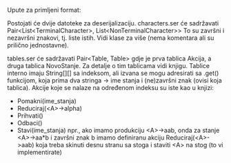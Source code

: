 Upute za primljeni format:

Postojati će dvije datoteke za deserijalizaciju.
characters.ser će sadržavati Pair&lt;List&lt;TerminalCharacter&gt;, List&lt;NonTerminalCharacter&gt;&gt;
To su završni i nezavršni znakovi, tj. liste istih. Vidi klase za više (nema komentara ali
su prilično jednostavne).

tables.ser će sadržavati Pair&lt;Table, Table&gt; gdje je prva tablica Akcija, a druga tablica NovoStanje.
Za detalje o tim tablicama vidi knjigu. Tablice interno imaju String[][] sa indeksom, ali izvana se
mogu adresirati sa .get() funkcijom, koja prima dva stringa -&gt; ime stanja i (ne)završni znak (ovisi
koja tablica). Akcije koje se nalaze na određenom indeksu su iste kao u knjizi:

- Pomakni(ime_stanja)
- Reduciraj(&lt;A&gt;-&gt;alpha)
- Prihvati()
- Odbaci()
- Stavi(ime_stanja)
npr., ako imamo produkciju &lt;A&gt;-&gt;aab, onda za stanje &lt;A&gt;-&gt;aa*b i završni znak b imamo definiranu
akciju Reduciraj(&lt;A&gt;-&gt;aab) koja treba skinuti desnu stranu sa stoga i staviti &lt;A&gt; na stog (to
vi implementirate)
